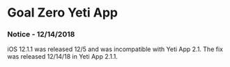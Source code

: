 # Goal Zero Yeti App

### Notice - 12/14/2018
iOS 12.1.1 was released 12/5 and was incompatible with Yeti App 2.1. The fix was released 12/14/18 in Yeti App 2.1.1.
